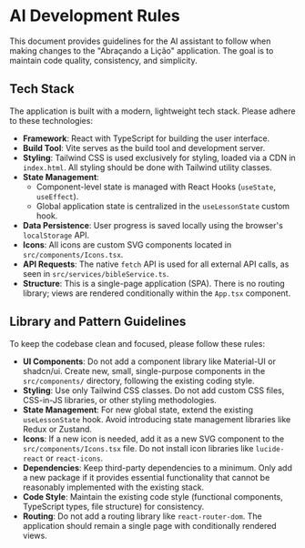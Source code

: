 # AI Development Rules

This document provides guidelines for the AI assistant to follow when making changes to the "Abraçando a Lição" application. The goal is to maintain code quality, consistency, and simplicity.

## Tech Stack

The application is built with a modern, lightweight tech stack. Please adhere to these technologies:

-   **Framework**: React with TypeScript for building the user interface.
-   **Build Tool**: Vite serves as the build tool and development server.
-   **Styling**: Tailwind CSS is used exclusively for styling, loaded via a CDN in `index.html`. All styling should be done with Tailwind utility classes.
-   **State Management**:
    -   Component-level state is managed with React Hooks (`useState`, `useEffect`).
    -   Global application state is centralized in the `useLessonState` custom hook.
-   **Data Persistence**: User progress is saved locally using the browser's `localStorage` API.
-   **Icons**: All icons are custom SVG components located in `src/components/Icons.tsx`.
-   **API Requests**: The native `fetch` API is used for all external API calls, as seen in `src/services/bibleService.ts`.
-   **Structure**: This is a single-page application (SPA). There is no routing library; views are rendered conditionally within the `App.tsx` component.

## Library and Pattern Guidelines

To keep the codebase clean and focused, please follow these rules:

-   **UI Components**: Do not add a component library like Material-UI or shadcn/ui. Create new, small, single-purpose components in the `src/components/` directory, following the existing coding style.
-   **Styling**: Use only Tailwind CSS classes. Do not add custom CSS files, CSS-in-JS libraries, or other styling methodologies.
-   **State Management**: For new global state, extend the existing `useLessonState` hook. Avoid introducing state management libraries like Redux or Zustand.
-   **Icons**: If a new icon is needed, add it as a new SVG component to the `src/components/Icons.tsx` file. Do not install icon libraries like `lucide-react` or `react-icons`.
-   **Dependencies**: Keep third-party dependencies to a minimum. Only add a new package if it provides essential functionality that cannot be reasonably implemented with the existing stack.
-   **Code Style**: Maintain the existing code style (functional components, TypeScript types, file structure) for consistency.
-   **Routing**: Do not add a routing library like `react-router-dom`. The application should remain a single page with conditionally rendered views.